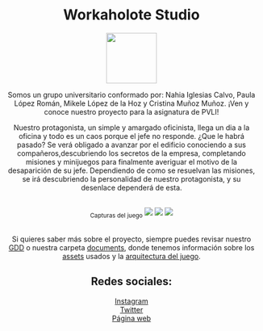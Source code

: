 <h1 align = "center">Workaholote Studio</h1>
<div align = "center">
  <img src = "https://github.com/nahigles/Workaholote/blob/main/assets/images/Logo.png" height= "100px" widht="auto">
 <p>
  Somos un grupo universitario conformado por: Nahia Iglesias Calvo, Paula López Román, Mikele López de la Hoz y Cristina Muñoz Muñoz.
¡Ven y conoce nuestro proyecto para la asignatura de PVLI!
  </p>
<p>
Nuestro protagonista, un simple y amargado oficinista, llega un dia a la oficina y todo es un caos porque el jefe no responde. ¿Que le habrá pasado? Se verá obligado a avanzar por el edificio conociendo a sus compañeros,descubriendo los secretos de la empresa, completando misiones y minijuegos para finalmente averiguar el motivo de la desaparición de su jefe.
Dependiendo de como se resuelvan las misiones, se irá descubriendo la personalidad de nuestro protagonista, y su desenlace dependerá de esta.
</p>

<br><sub>Capturas del juego</sub>
 <img src = "https://github.com/nahigles/Workaholote/blob/main/assets/images/Captura.JPG" height= "auto" widht="auto">
 <img src = "https://github.com/nahigles/Workaholote/blob/main/assets/images/Captura4.JPG" height= "auto" widht="auto">
 <img src = "https://github.com/nahigles/Workaholote/blob/main/assets/images/Captura3.JPG" height= "auto" widht="auto">

<p>
<br>Si quieres saber más sobre el proyecto, siempre puedes revisar nuestro <a href="https://github.com/nahigles/Workaholote/blob/main/documents/GDD.md">GDD</a> o nuestra carpeta <a href="https://github.com/nahigles/Workaholote/blob/main/documents">documents</a>, donde tenemos información sobre los <a href="https://github.com/nahigles/Workaholote/blob/main/documents/assets.md">assets</a> usados y la <a href="https://github.com/nahigles/Workaholote/blob/main/documents/architecture.md">arquitectura del juego</a>.   
</p> 

<h2 align = "center"> Redes sociales: </h2> 
<a href="https://www.instagram.com/workaholotestudio/">Instagram</a><br>   
<a href="https://twitter.com/Workaholote">Twitter</a><br>   
<a href="https://nahigles.github.io/Workaholote/">Página web</a>
